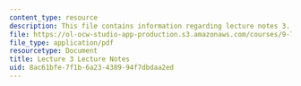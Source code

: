 ```yaml
---
content_type: resource
description: This file contains information regarding lecture notes 3.
file: https://ol-ocw-studio-app-production.s3.amazonaws.com/courses/9-70-social-psychology-spring-2013/8ac61bfe7f1b6a23438994f7dbdaa2ed_MIT9_70S13_Lect3.pdf
file_type: application/pdf
resourcetype: Document
title: Lecture 3 Lecture Notes
uid: 8ac61bfe-7f1b-6a23-4389-94f7dbdaa2ed
---
```

